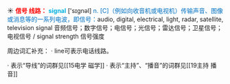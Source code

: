 ☀ <font color="red">**信号 线路：**</font>
<font color="sky blue">**signal**</font> ['sɪɡnəl] 
<font color="#0070c0">n. [C]（例如向收音机或电视机）传输声音、图像或消息等的一系列电波，即信号：</font>audio, digital, electrical, light, radar, satellite, television signal 音频信号；数字信号；电信号；光信号；雷达信号；卫星信号；电视信号 / signal strength 信号强度

周边词汇补充：
· line可表示电话线路。

· 表示“导线”的词群见[[15电学 磁学]]
· 表示“主持”、“播音”的词群见[[19主持 播音]]

